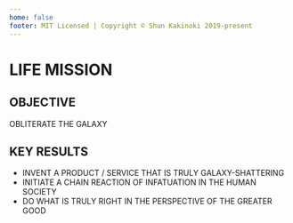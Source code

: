 ```yaml
---
home: false
footer: MIT Licensed | Copyright © Shun Kakinoki 2019-present
---
```


# LIFE MISSION

## OBJECTIVE

OBLITERATE THE GALAXY

## KEY RESULTS

- INVENT A PRODUCT / SERVICE THAT IS TRULY GALAXY-SHATTERING
- INITIATE A CHAIN REACTION OF INFATUATION IN THE HUMAN SOCIETY
- DO WHAT IS TRULY RIGHT IN THE PERSPECTIVE OF THE GREATER GOOD
